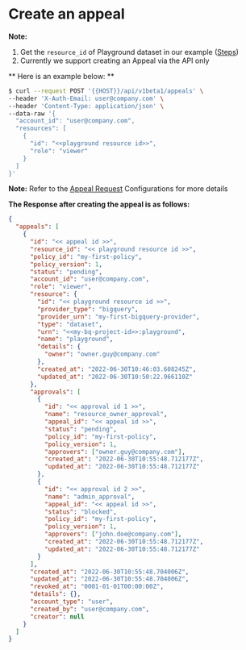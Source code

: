 # Create an appeal

**Note:**

1. Get the `resource_id` of Playground dataset in our example ([Steps](./update-resource#getting-the-resourceid-for-the-resource))
2. Currently we support creating an Appeal via the API only

** Here is an example below: **

```bash
$ curl --request POST '{{HOST}}/api/v1beta1/appeals' \
--header 'X-Auth-Email: user@company.com' \
--header 'Content-Type: application/json' \
--data-raw '{
  "account_id": "user@company.com",
  "resources": [
    {
      "id": "<<playground resource id>>",
      "role": "viewer"
    }
  ]
}'
```

**Note:** Refer to the [Appeal Request](../reference/api#appeal-request-config) Configurations for more details

**The Response after creating the appeal is as follows:**

```json
{
  "appeals": [
    {
      "id": "<< appeal id >>",
      "resource_id": "<< playground resource id >>",
      "policy_id": "my-first-policy",
      "policy_version": 1,
      "status": "pending",
      "account_id": "user@company.com",
      "role": "viewer",
      "resource": {
        "id": "<< playground resource id >>",
        "provider_type": "bigquery",
        "provider_urn": "my-first-bigquery-provider",
        "type": "dataset",
        "urn": "<<my-bq-project-id>>:playground",
        "name": "playground",
        "details": {
          "owner": "owner.guy@company.com"
        },
        "created_at": "2022-06-30T10:46:03.608245Z",
        "updated_at": "2022-06-30T10:50:22.966110Z"
      },
      "approvals": [
        {
          "id": "<< approval id 1 >>",
          "name": "resource_owner_approval",
          "appeal_id": "<< appeal id >>",
          "status": "pending",
          "policy_id": "my-first-policy",
          "policy_version": 1,
          "approvers": ["owner.guy@company.com"],
          "created_at": "2022-06-30T10:55:48.712177Z",
          "updated_at": "2022-06-30T10:55:48.712177Z"
        },
        {
          "id": "<< approval id 2 >>",
          "name": "admin_approval",
          "appeal_id": "<< appeal id >>",
          "status": "blocked",
          "policy_id": "my-first-policy",
          "policy_version": 1,
          "approvers": ["john.doe@company.com"],
          "created_at": "2022-06-30T10:55:48.712177Z",
          "updated_at": "2022-06-30T10:55:48.712177Z"
        }
      ],
      "created_at": "2022-06-30T10:55:48.704006Z",
      "updated_at": "2022-06-30T10:55:48.704006Z",
      "revoked_at": "0001-01-01T00:00:00Z",
      "details": {},
      "account_type": "user",
      "created_by": "user@company.com",
      "creator": null
    }
  ]
}
```
